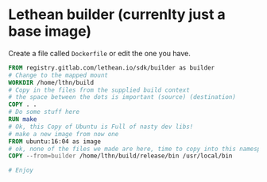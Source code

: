 # Lethean builder (currenlty just a base image)

Create a file called `Dockerfile` or edit the one you have.

```dockerfile
FROM registry.gitlab.com/lethean.io/sdk/builder as builder
# Change to the mapped mount 
WORKDIR /home/lthn/build
# Copy in the files from the supplied build context
# the space between the dots is important (source) (destination)
COPY . . 
# Do some stuff here
RUN make
# Ok, this Copy of Ubuntu is Full of nasty dev libs! 
# make a new image from now one
FROM ubuntu:16:04 as image
# ok, none of the files we made are here, time to copy into this namespace
COPY --from=builder /home/lthn/build/release/bin /usr/local/bin 

# Enjoy
```

